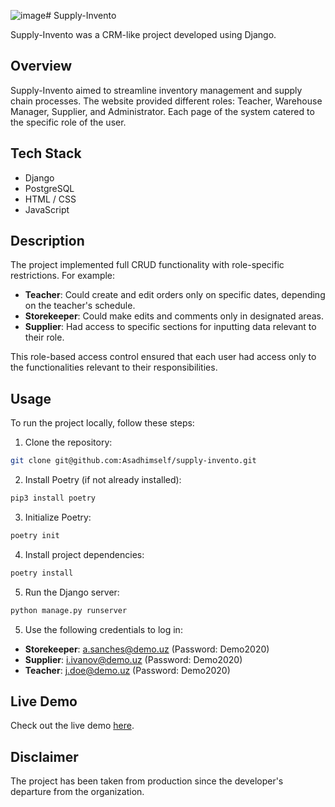 ![image](https://github.com/Asadhimself/supply-invento/assets/108661259/0a7cf42e-9cdb-45ca-811f-792494f48712)# Supply-Invento

Supply-Invento was a CRM-like project developed using Django.

## Overview

Supply-Invento aimed to streamline inventory management and supply chain processes. The website provided different roles: Teacher, Warehouse Manager, Supplier, and Administrator. Each page of the system catered to the specific role of the user.

## Tech Stack

- Django
- PostgreSQL
- HTML / CSS
- JavaScript

## Description

The project implemented full CRUD functionality with role-specific restrictions. For example:
- **Teacher**: Could create and edit orders only on specific dates, depending on the teacher's schedule.
- **Storekeeper**: Could make edits and comments only in designated areas.
- **Supplier**: Had access to specific sections for inputting data relevant to their role.

This role-based access control ensured that each user had access only to the functionalities relevant to their responsibilities.

## Usage

To run the project locally, follow these steps:

1. Clone the repository:

```bash
git clone git@github.com:Asadhimself/supply-invento.git
```
2. Install Poetry (if not already installed):
```bash
pip3 install poetry
```
3. Initialize Poetry:
```bash
poetry init
```
4. Install project dependencies:
```bash
poetry install
```
5. Run the Django server:
```bash
python manage.py runserver
```
5. Use the following credentials to log in:
- **Storekeeper**: a.sanches@demo.uz (Password: Demo2020)
- **Supplier**: i.ivanov@demo.uz (Password: Demo2020)
- **Teacher**: j.doe@demo.uz (Password: Demo2020)

## Live Demo

Check out the live demo [here](https://pythonanywhere.asadhimself.com).

## Disclaimer

The project has been taken from production since the developer's departure from the organization.


